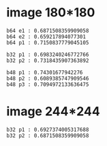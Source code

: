 # image 180*180
```
b64 e1 : 0.6871508359909058
b64 e2 : 0.659217894077301
b64 p1 : 0.7150837779045105
```
```
b32 p1 : 0.6983240246772766
b32 p2 : 0.7318435907363892
```
```
b48 p1 : 0.74301677942276
b48 p2 : 0.6089385747909546
b48 p3 : 0.7094972133636475
```
# image 244*244
```
b32 p1 : 0.6927374005317688
b32 p2 : 0.6871508359909058
```
